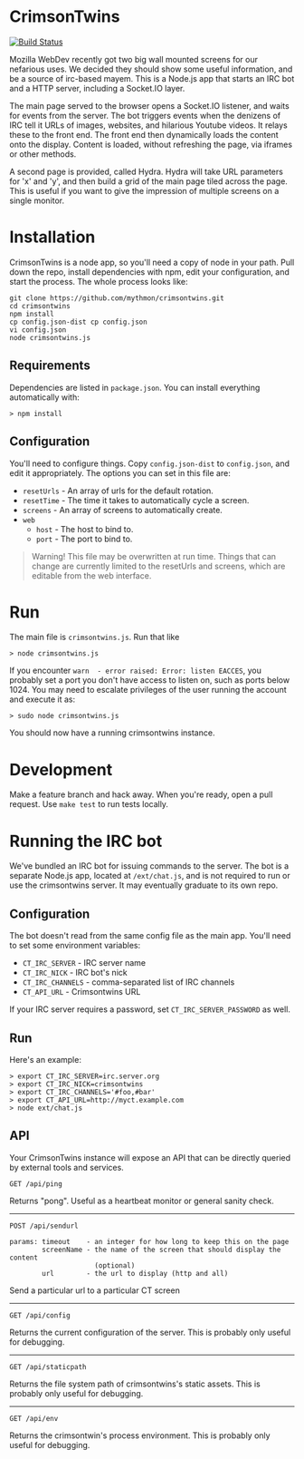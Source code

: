 CrimsonTwins
============

[![Build Status](https://travis-ci.org/mythmon/crimsontwins.png?branch=master)](https://travis-ci.org/mythmon/crimsontwins)

Mozilla WebDev recently got two big wall mounted screens for our nefarious
uses. We decided they should show some useful information, and be a source of
irc-based mayem. This is a Node.js app that starts an IRC bot and a HTTP
server, including a Socket.IO layer.

The main page served to the browser opens a Socket.IO listener, and waits for
events from the server. The bot triggers events when the denizens of IRC tell
it URLs of images, websites, and hilarious Youtube videos. It relays these
to the front end. The front end then dynamically loads the content onto the
display. Content is loaded, without refreshing the page, via iframes or other
methods.

A second page is provided, called Hydra. Hydra will take URL parameters for 'x'
and 'y', and then build a grid of the main page tiled across the page. This is
useful if you want to give the impression of multiple screens on a single
monitor.

Installation
============

CrimsonTwins is a node app, so you'll need a copy of node in your path. Pull
down the repo, install dependencies with npm, edit your configuration, and start
the process. The whole process looks like:

```shell
git clone https://github.com/mythmon/crimsontwins.git
cd crimsontwins
npm install
cp config.json-dist cp config.json
vi config.json
node crimsontwins.js
```

Requirements
------------

Dependencies are listed in ``package.json``. You can install everything
automatically with:

```shell
> npm install
```

Configuration
-------------

You'll need to configure things. Copy `config.json-dist` to `config.json`, and
edit it appropriately. The options you can set in this file are:

- `resetUrls` - An array of urls for the default rotation.
- `resetTime` - The time it takes to automatically cycle a screen.
- `screens` - An array of screens to automatically create.
- `web`
  - `host` - The host to bind to.
  - `port` - The port to bind to.

> Warning! This file may be overwritten at run time. Things that can
> change are currently limited to the resetUrls and screens, which are
> editable from the web interface.

Run
===

The main file is `crimsontwins.js`. Run that like

```shell
> node crimsontwins.js
```

If you encounter `warn  - error raised: Error: listen EACCES`, you probably
set a port you don't have access to listen on, such as ports below 1024. You
may need to escalate privileges of the user running the account and execute it as:

```shell
> sudo node crimsontwins.js
```

You should now have a running crimsontwins instance.

Development
===========

Make a feature branch and hack away. When you're ready, open a pull request.
Use `make test` to run tests locally.

Running the IRC bot
===================

We've bundled an IRC bot for issuing commands to the server. The bot is a
separate Node.js app, located at `/ext/chat.js`, and is not required to run or
use the crimsontwins server. It may eventually graduate to its own repo.

Configuration
-------------

The bot doesn't read from the same config file as the main app. You'll need to
set some environment variables:

* `CT_IRC_SERVER` - IRC server name
* `CT_IRC_NICK` - IRC bot's nick
* `CT_IRC_CHANNELS` - comma-separated list of IRC channels
* `CT_API_URL` - Crimsontwins URL

If your IRC server requires a password, set `CT_IRC_SERVER_PASSWORD` as well.

Run
---

Here's an example:

```shell
> export CT_IRC_SERVER=irc.server.org
> export CT_IRC_NICK=crimsontwins
> export CT_IRC_CHANNELS='#foo,#bar'
> export CT_API_URL=http://myct.example.com
> node ext/chat.js
```

API
---

Your CrimsonTwins instance will expose an API that can be directly queried by
external tools and services.

`GET /api/ping`

Returns "pong". Useful as a heartbeat monitor or general sanity check.

---

`POST /api/sendurl`
```
params: timeout    - an integer for how long to keep this on the page
        screenName - the name of the screen that should display the content
                     (optional)
        url        - the url to display (http and all)
```

Send a particular url to a particular CT screen

---

`GET /api/config`

Returns the current configuration of the server.
This is probably only useful for debugging.

---

`GET /api/staticpath`

Returns the file system path of crimsontwins's static assets.
This is probably only useful for debugging.

---

`GET /api/env`

Returns the crimsontwin's process environment.
This is probably only useful for debugging.
